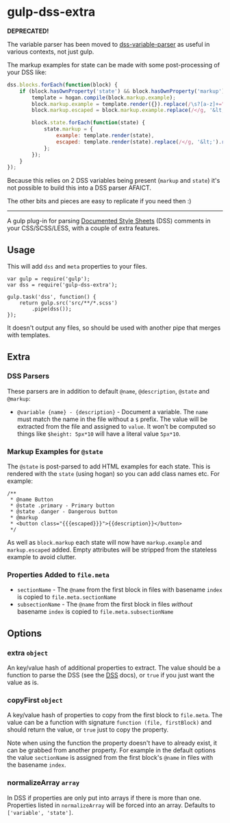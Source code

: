 gulp-dss-extra
===


**DEPRECATED!**

The variable parser has been moved to [dss-variable-parser](https://github.com/paulwib/dss-parser-variable) as useful in various contexts, not just gulp.

The markup examples for state can be made with some post-processing of your DSS like:

```javascript
dss.blocks.forEach(function(block) {
    if (block.hasOwnProperty('state') && block.hasOwnProperty('markup')) {
        template = hogan.compile(block.markup.example);
        block.markup.example = template.render({}).replace(/\s?[a-z]+="\s*"/gi, '');
        block.markup.escaped = block.markup.example.replace(/</g, '&lt;').replace(/>/g, '&gt;');

        block.state.forEach(function(state) {
            state.markup = {
                example: template.render(state),
                escaped: template.render(state).replace(/</g, '&lt;').replace(/>/g, '&gt;')
            };
        });
    }
});
```
Because this relies on 2 DSS variables being present (`markup` and `state`) it's not possible to build this into a DSS parser AFAICT.

The other bits and pieces are easy to replicate if you need then :)

---

A gulp plug-in for parsing [Documented Style Sheets][] (DSS) comments in your CSS/SCSS/LESS, with a couple of extra features.

## Usage

This will add `dss` and `meta` properties to your files.

    var gulp = require('gulp');
    var dss = require('gulp-dss-extra');

    gulp.task('dss', function() {
        return gulp.src('src/**/*.scss')
            .pipe(dss());
    });

It doesn't output any files, so should be used with another pipe that merges with templates.

## Extra

### DSS Parsers

These parsers are in addition to default `@name`, `@description`, `@state` and `@markup`:

* `@variable {name} - {description}` - Document a variable. The `name` must match the name in the file without a `$` prefix. The value will be extracted from the file and assigned to `value`. It won't be computed so things like `$height: 5px*10` will have a literal value `5px*10`.

### Markup Examples for `@state`

The `@state` is post-parsed to add HTML examples for each state. This is rendered with the `state` (using hogan) so you can add class names etc. For example:

    /**
     * @name Button
     * @state .primary - Primary button
     * @state .danger - Dangerous button
     * @markup
     * <button class="{{{escaped}}}">{{description}}</button>
     */

As well as `block.markup` each state will now have `markup.example` and `markup.escaped` added. Empty attributes will be stripped from the stateless example to avoid clutter.

### Properties Added to `file.meta`

* `sectionName` - The `@name` from the first block in files with basename `index` is copied to `file.meta.sectionName`
* `subsectionName` - The `@name` from the first block in files *without* basename `index` is copied to `file.meta.subsectionName`

## Options

### extra `object`

An key/value hash of additional properties to extract. The value should be a function to parse the DSS (see the [DSS][] docs), or `true` if you just want the value as is.

### copyFirst `object`

A key/value hash of properties to copy from the first block to `file.meta`. The value can be a function with signature `function (file, firstBlock)` and should return the value, or `true` just to copy the property.

Note when using the function the property doesn't have to already exist, it can be grabbed from another property. For example in the default options the value `sectionName` is assigned from the first block's `@name` in files with the basename `index`.

### normalizeArray `array`

In DSS if properties are only put into arrays if there is more than one. Properties listed in `normalizeArray` will be forced into an array. Defaults to `['variable', 'state']`.

[Documented Style Sheets]:https://github.com/darcyclarke/DSS
[DSS]:https://github.com/darcyclarke/DSS

[npm-url]: https://npmjs.org/package/gulp-dss-extra
[npm-image]: http://img.shields.io/npm/v/gulp-dss-extra.svg?style=flat

[depstat-url]: https://david-dm.org/paulwib/gulp-dss-extra
[depstat-image]: https://david-dm.org/paulwib/gulp-dss-extra.svg?style=flat

[travis-image]: http://img.shields.io/travis/paulwib/gulp-dss-extra/master.svg?style=flat
[travis-url]: https://travis-ci.org/paulwib/gulp-dss-extra
